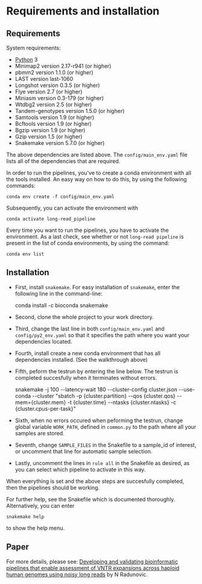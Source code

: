 # Requirements and installation

## Requirements

System requirements:
* [Python](https://www.python.org/) 3
* Minimap2 version 2.17-r941 (or higher)
* pbmm2 version 1.1.0 (or higher)
* LAST version last-1060
* Longshot version 0.3.5 (or higher)
* Flye version 2.7 (or higher)
* Miniasm version 0.3-179 (or higher)
* Wtdbg2 version 2.5 (or higher)
* Tandem-genotypes version 1.5.0 (or higher)
* Samtools version 1.9 (or higher)
* Bcftools version 1.9 (or higher)
* Bgzip version 1.9 (or higher)
* Gzip version 1.5 (or higher)
* Snakemake version 5.7.0 (or higher)

The above dependencies are listed above. The `config/main_env.yaml` file lists all of the dependencies that are required.

In order to run the pipelines, you've to create a conda environment with all the tools installed. An easy way on how to do this, by using the following commands:

    conda env create -f config/main_env.yaml

Subsequently, you can activate the environment with

    conda activate long-read_pipeline

Every time you want to run the pipelines, you have to activate the environment.
As a last check, see whether or not `long-read pipeline` is present in the list of conda environments, by using the command:

    conda env list


## Installation

* First, install `snakemake`. For easy installation of `snakemake`, enter the following line in the command-line:

    conda install -c bioconda snakemake

* Second, clone the whole project to your work directory.
* Third, change the last line in both `config/main_env.yaml` and `config/py2_env.yaml` so that it specifies the path where you want your dependencies located.
* Fourth, install create a new conda environment that has all dependencies installed. (See the walkthrough above)
* Fifth, peform the testrun by entering the line below. The testrun is completed succesfully when it terminates without errors.

    snakemake -j 100 --latency-wait 180 --cluster-config cluster.json --use-conda --cluster "sbatch -p {cluster.partition} --qos {cluster.qos} --mem={cluster.mem} -t {cluster.time} --ntasks {cluster.ntasks} -c {cluster.cpus-per-task}"

* Sixth, when no errors occured when peforming the testrun, change global variable `WORK_PATH`, defined in `common.py` to the path where all your samples are stored.

* Seventh, change `SAMPLE_FILES` in the Snakefile to a sample_id of interest, or uncomment that line for automatic sample selection.

* Lastly, uncomment the lines in `rule all` in the Snakefile as desired, as you can select which pipeline to activate in this way.

When everything is set and the above steps are succesfully completed, then the pipelines should be working.

For further help, see the Snakefile which is documented thoroughly.
Alternatively, you can enter

    snakemake help

to show the help menu.

## Paper

For more details, please see: [Developing and validating bioinformatic pipelines that enable assessment of VNTR expansions across haploid human genomes using noisy long reads](docs/paper.pdf) by N Radunovic.
